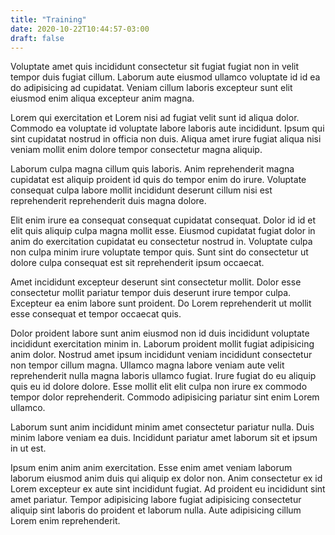 ```yaml
---
title: "Training"
date: 2020-10-22T10:44:57-03:00
draft: false
---
```


Voluptate amet quis incididunt consectetur sit fugiat fugiat non in velit tempor duis fugiat cillum. Laborum aute eiusmod ullamco voluptate id id ea do adipisicing ad cupidatat. Veniam cillum laboris excepteur sunt elit eiusmod enim aliqua excepteur anim magna.

Lorem qui exercitation et Lorem nisi ad fugiat velit sunt id aliqua dolor. Commodo ea voluptate id voluptate labore laboris aute incididunt. Ipsum qui sint cupidatat nostrud in officia non duis. Aliqua amet irure fugiat aliqua nisi veniam mollit enim dolore tempor consectetur magna aliquip.

Laborum culpa magna cillum quis laboris. Anim reprehenderit magna cupidatat est aliquip proident id quis do tempor enim do irure. Voluptate consequat culpa labore mollit incididunt deserunt cillum nisi est reprehenderit reprehenderit duis magna dolore.

Elit enim irure ea consequat consequat cupidatat consequat. Dolor id id et elit quis aliquip culpa magna mollit esse. Eiusmod cupidatat fugiat dolor in anim do exercitation cupidatat eu consectetur nostrud in. Voluptate culpa non culpa minim irure voluptate tempor quis. Sunt sint do consectetur ut dolore culpa consequat est sit reprehenderit ipsum occaecat.

Amet incididunt excepteur deserunt sint consectetur mollit. Dolor esse consectetur mollit pariatur tempor duis deserunt irure tempor culpa. Excepteur ea enim labore sunt proident. Do Lorem reprehenderit ut mollit esse consequat et tempor occaecat quis.

Dolor proident labore sunt anim eiusmod non id duis incididunt voluptate incididunt exercitation minim in. Laborum proident mollit fugiat adipisicing anim dolor. Nostrud amet ipsum incididunt veniam incididunt consectetur non tempor cillum magna. Ullamco magna labore veniam aute velit reprehenderit nulla magna laboris ullamco fugiat. Irure fugiat do eu aliquip quis eu id dolore dolore. Esse mollit elit elit culpa non irure ex commodo tempor dolor reprehenderit. Commodo adipisicing pariatur sint enim Lorem ullamco.

Laborum sunt anim incididunt minim amet consectetur pariatur nulla. Duis minim labore veniam ea duis. Incididunt pariatur amet laborum sit et ipsum in ut est.

Ipsum enim anim anim exercitation. Esse enim amet veniam laborum laborum eiusmod anim duis qui aliquip ex dolor non. Anim consectetur ex id Lorem excepteur ex aute sint incididunt fugiat. Ad proident eu incididunt sint amet pariatur. Tempor adipisicing labore fugiat adipisicing consectetur aliquip sint laboris do proident et laborum nulla. Aute adipisicing cillum Lorem enim reprehenderit.